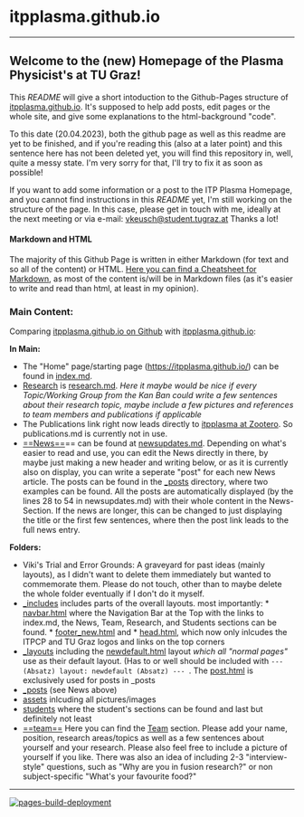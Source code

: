 # itpplasma.github.io
----
## Welcome to the (new) Homepage of the Plasma Physicist's at TU Graz!

This _README_ will give a short intoduction to the Github-Pages structure of [itpplasma.github.io](href="https://itpplasma.github.io/"). It's supposed to help add posts, edit pages or the whole site, and give some explanations to the html-background "code". 

To this date (20.04.2023), both the github page as well as this readme are yet to be finished, and if you're reading this (also at a later point) and this sentence here has not been deleted yet, you will find this repository in, well, quite a messy state. I'm very sorry for that, I'll try to fix it as soon as possible!

If you want to add some information or a post to the ITP Plasma Homepage, and you cannot find instructions in this _README_ yet, I'm still working on the structure of the page. In this case, please get in touch with me, ideally at the next meeting or via e-mail: vkeusch@student.tugraz.at Thanks a lot!


#### Markdown and HTML

The majority of this Github Page is written in either Markdown (for text and so all of the content) or HTML. [Here you can find a Cheatsheet for Markdown](https://github.com/adam-p/markdown-here/wiki/Markdown-Cheatsheet), as most of the content is/will be in Markdown files (as it's easier to write and read than html, at least in my opinion).

### Main Content:

Comparing [itpplasma.github.io on Github](https://github.com/itpplasma/itpplasma.github.io) with [itpplasma.github.io](href="https://itpplasma.github.io/"):

**In Main:**

* The "Home" page/starting page (https://itpplasma.github.io/) can be found in [index.md](https://github.com/itpplasma/itpplasma.github.io/blob/main/index.md).
* [Research](https://itpplasma.github.io/research) is [research.md](https://github.com/itpplasma/itpplasma.github.io/blob/main/research.md). _Here it maybe would be nice if every Topic/Working Group from the Kan Ban could write a few sentences about their research topic, maybe include a few pictures and references to team members and publications if applicable_
* The Publications link right now leads directly to [itpplasma at Zootero](https://www.zotero.org/itpplasma). So publications.md is currently not in use.
* [==News==](https://itpplasma.github.io/newsupdates.html)== can be found at [newsupdates.md](https://github.com/itpplasma/itpplasma.github.io/blob/main/newsupdates.md). Depending on what's easier to read and use, you can edit the News directly in there, by maybe just making a new header and writing below, or as it is currently also on display, you can write a seperate "post" for each new News article. The posts can be found in the [\_posts](https://github.com/itpplasma/itpplasma.github.io/tree/main/_posts) directory, where two examples can be found. All the posts are automatically displayed (by the lines 28 to 54 in newsupdates.md) with their whole content in the News-Section. If the news are longer, this can be changed to just displaying the title or the first few sentences, where then the post link leads to the full news entry.

**Folders:**

* Viki's Trial and Error Grounds: A graveyard for past ideas (mainly layouts), as I didn't want to delete them immediately but wanted to commemorate them. Please do not touch, other than to maybe delete the whole folder eventually if I don't do it myself.
* [\_includes](https://github.com/itpplasma/itpplasma.github.io/tree/main/_includes) includes parts of the overall layouts. most importantly:
        * [navbar.html](https://github.com/itpplasma/itpplasma.github.io/blob/main/_includes/navbar.html) where the Navigation Bar at the Top with the links to index.md, the News, Team, Research, and Students sections can be found. 
        * [footer_new.html](https://github.com/itpplasma/itpplasma.github.io/blob/main/_includes/footer_new.html) and
        * [head.html](https://github.com/itpplasma/itpplasma.github.io/blob/main/_includes/head.html), which now only inlcudes the ITPCP and TU Graz logos and links on the top corners
* [\_layouts](https://github.com/itpplasma/itpplasma.github.io/tree/main/_layouts) including the [newdefault.html](https://github.com/itpplasma/itpplasma.github.io/tree/main/_layouts/newdefault.html) layout _which all "normal pages"_ use as their default layout. (Has to or well should be included with `--- (Absatz) layout: newdefault (Absatz) --- `. The [post.html](https://github.com/itpplasma/itpplasma.github.io/blob/main/_layouts/post.html) is exclusively used for posts in \_posts
* [\_posts](https://github.com/itpplasma/itpplasma.github.io/tree/main/_posts) (see News above)
* [assets](https://github.com/itpplasma/itpplasma.github.io/tree/main/assets) inlcuding all pictures/images 
* [students](https://github.com/itpplasma/itpplasma.github.io/tree/main/students) where the student's sections can be found and last but definitely not least
* [==team==](https://github.com/itpplasma/itpplasma.github.io/tree/main/team) Here you can find the [Team](https://itpplasma.github.io/team/team.html) section. Please add your name, position, research areas/topics as well as a few sentences about yourself and your research. Please also feel free to include a picture of yourself if you like. There was also an idea of including 2-3 "interview-style" questions, such as "Why are you in fusion research?" or non subject-specific "What's your favourite food?"


----
[![pages-build-deployment](https://github.com/itpplasma/itpplasma.github.io/actions/workflows/pages/pages-build-deployment/badge.svg)](https://github.com/itpplasma/itpplasma.github.io/actions/workflows/pages/pages-build-deployment)
